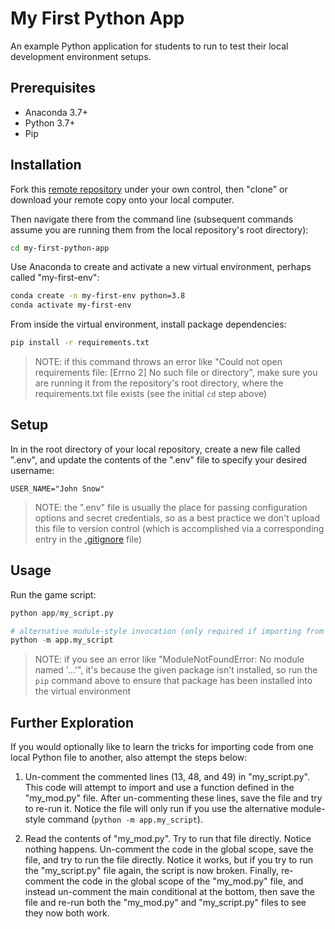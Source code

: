 # My First Python App

An example Python application for students to run to test their local development environment setups.

## Prerequisites

  + Anaconda 3.7+
  + Python 3.7+
  + Pip

## Installation

Fork this [remote repository](https://github.com/prof-rossetti/my-first-python-app) under your own control, then "clone" or download your remote copy onto your local computer.

Then navigate there from the command line (subsequent commands assume you are running them from the local repository's root directory):

```sh
cd my-first-python-app
```

Use Anaconda to create and activate a new virtual environment, perhaps called "my-first-env":

```sh
conda create -n my-first-env python=3.8
conda activate my-first-env
```

From inside the virtual environment, install package dependencies:

```sh
pip install -r requirements.txt
```

> NOTE: if this command throws an error like "Could not open requirements file: [Errno 2] No such file or directory", make sure you are running it from the repository's root directory, where the requirements.txt file exists (see the initial `cd` step above)

## Setup

In in the root directory of your local repository, create a new file called ".env", and update the contents of the ".env" file to specify your desired username:

    USER_NAME="John Snow"

> NOTE: the ".env" file is usually the place for passing configuration options and secret credentials, so as a best practice we don't upload this file to version control (which is accomplished via a corresponding entry in the [.gitignore](/.gitignore) file)

## Usage

Run the game script:

```py
python app/my_script.py

# alternative module-style invocation (only required if importing from one file to another):
python -m app.my_script
```

> NOTE: if you see an error like "ModuleNotFoundError: No module named '...'", it's because the given package isn't installed, so run the `pip` command above to ensure that package has been installed into the virtual environment

## Further Exploration

If you would optionally like to learn the tricks for importing code from one local Python file to another, also attempt the steps below:

1. Un-comment the commented lines (13, 48, and 49) in "my_script.py". This code will attempt to import and use a function defined in the "my_mod.py" file. After un-commenting these lines, save the file and try to re-run it. Notice the file will only run if you use the alternative module-style command (`python -m app.my_script`).

2. Read the contents of "my_mod.py". Try to run that file directly. Notice nothing happens. Un-comment the code in the global scope, save the file, and try to run the file directly. Notice it works, but if you try to run the "my_script.py" file again, the script is now broken. Finally, re-comment the code in the global scope of the "my_mod.py" file, and instead un-comment the main conditional at the bottom, then save the file and re-run both the "my_mod.py" and "my_script.py" files to see they now both work. 
